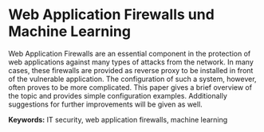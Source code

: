# Web Application Firewalls und Machine Learning

Web Application Firewalls are an essential component in the protection of web applications against many types of attacks from the network. In many cases, these firewalls are provided as reverse proxy to be installed in front of the vulnerable application. The configuration of such a system, however, often proves to be more complicated. This paper gives a brief overview of the topic and provides simple configuration examples. Additionally suggestions for further improvements will be given as well.

**Keywords:** IT security, web application firewalls, machine learning
